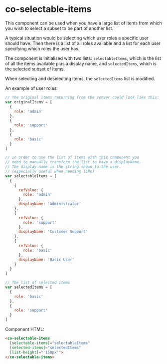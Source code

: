 # co-selectable-items

This component can be used when you have a large list of items from which you wish to select a subset to be part of another list.

A typical situation would be selecting which user roles a specific user should have. Then there is a list of all roles available and a list for each user specifying which roles the user has.

The component is initialised with two lists: `selectableItems`, which is the list of all the items available plus a display name, and `selectedItems`, which is the selected subset of items.

When selecting and deselecting items, the `selectedItems` list is modified.

An example of user roles:
```javascript
// The original items returning from the server could look like this:
var originalItems = [
  {
    role: 'admin'
  },
  {
    role: 'support'
  },
  {
    role: 'basic'
  }
]

// In order to use the list of items with this component you
// need to manually transform the list to have a displayName.
// The display name is the string shown to the user.
// (especially useful when needing i18n)
var selectableItems = [
  {
    {
      refValue: {
        role: 'admin'
      },
      displayName: 'Administrator'
    },
    {
      refValue: {
        role: 'support'
      },
      displayName: 'Customer Support'
    },
    {
      refValue: {
        role: 'basic'
      },
      displayName: 'Basic User'
    }
  }
]

// The list of selected items
var selectedItems = [
  {
    role: 'basic'
  },
  {
    role: 'support'
  }
]
```

Component HTML:
```html
<co-selectable-items
  [selectable-items]="selectableItems"
  [selected-items]="selectedItems"
  [list-height]="'150px'">
</co-selectable-items>
```